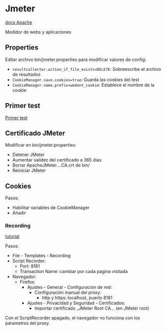 # Jmeter

[docs Apache](https://jmeter.apache.org/usermanual/get-started.html)

Medidor de webs y aplicaciones

## Properties

Editar archivo bin/jmeter.properties para modificar valores de config:
  - `resultcollector.action_if_file_exists=DELETE`: Sobreescribe el archivo de resultados
  - `CookieManager.save.cookies=true`: Guarda las cookies del test
  - `CookieManager.name.prefix=wedont_cookie`: Establece el nombre de la cookie

## Primer test

[Primer test](https://programmerclick.com/article/49181282828/)

## Certificado JMeter

Modificar en bin/jmeter.properties:
  - Detener JMeter
  - Aumentar validez del certificado a 365 dias
  - Borrar ApacheJMeter....CA.crt de bin/
  - Reiniciar JMeter

## Cookies

Pasos:
  - Habilitar variables de CookieManager
  - Añadir

### Recording

[tutorial](https://octoperf.com/blog/2018/04/26/jmeter-recording/#firefox-setup)

Pasos:
  - File - Templates - Recording
  - Script Recorder:
    - Port: 8181
    - Transaction Name: cambiar por cada pagina visitada
  - Navegador:
    - Firefox:
      - Ajustes - General - Configuración de red:
        - Configuración manual del proxy:
          - http y https: localhost, puerto 8181
      - Ajustes - Privacidad y Seguridad - Certificados:
        - Importar certificado \_JMeter Root CA... (en JMeter root)

Con el ScriptRecorder apagado, el navegador no funciona con los parametros del proxy.